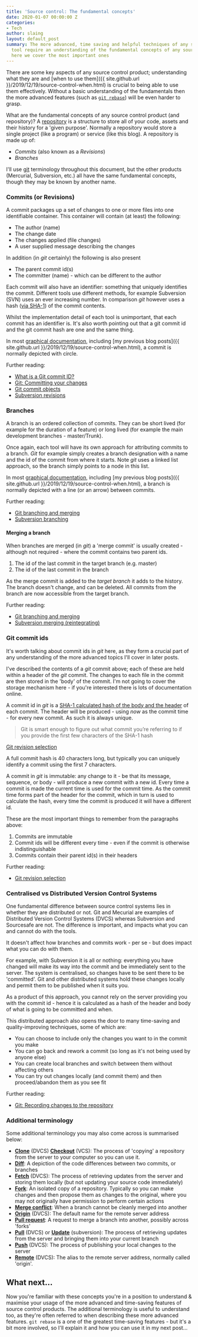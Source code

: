```yaml
---
title: 'Source control: The fundamental concepts'
date: 2020-01-07 00:00:00 Z
categories:
- Tech
author: slaing
layout: default_post
summary: The more advanced, time saving and helpful techniques of any source control
  tool require an understanding of the fundamental concepts of any source control,
  here we cover the most important ones
---
```


There are some key aspects of any source control product; understanding what they are and [when to use them]({{ site.github.url }}/2019/12/19/source-control-when.html) is crucial to being able to use them effectively. Without a basic understanding of the fundamentals then the more advanced features (such as [`git rebase`](https://git-scm.com/book/en/v2/Git-Branching-Rebasing)) will be even harder to grasp.

What are the fundamental concepts of any source control product (and repository)?
A [repository](https://en.wikipedia.org/wiki/Repository_(version_control)) is a structure to store all of your code, assets and their history for a 'given purpose'. Normally a repository would store a single project (like a program) or service (like this blog). A repository is made up of:

- _Commits_ (also known as a _Revisions_)
- _Branches_

I'll use [git](https://git-scm.com/) terminology throughout this document, but the other products (Mercurial, Subversion, etc.) all have the same fundamental concepts, though they may be known by another name.

### Commits (or Revisions)

A commit packages up a set of changes to one or more files into one identifiable container. This container will contain (at least) the following:

- The author (name)
- The change date
- The changes applied (file changes)
- A user supplied message describing the changes

In addition (in _git_ certainly) the following is also present

- The parent commit id(s)
- The committer (name) - which can be different to the author

Each commit will also have an identifier: something that uniquely identifies the commit. Different tools use different methods, for example Subversion (SVN) uses an ever increasing number. In comparison _git_ however uses a hash ([via SHA-1](https://en.wikipedia.org/wiki/Cryptographic_hash_function)) of the commit contents.

Whilst the implementation detail of each tool is unimportant, that each commit has an identifier is. It's also worth pointing out that a git commit id and the git commit hash are one and the same thing.

In most [graphical documentation](https://nvie.com/posts/a-successful-git-branching-model/), including [my previous blog posts]({{ site.github.url }}/2019/12/19/source-control-when.html), a commit is normally depicted with circle.

Further reading:

- [What is a Git commit ID?](https://stackoverflow.com/a/29107504/774554)
- [Git: Committing your changes](https://git-scm.com/book/en/v2/Git-Basics-Recording-Changes-to-the-Repository#_committing_changes)
- [Git commit objects](https://git-scm.com/book/en/v2/Git-Internals-Git-Objects#_git_commit_objects)
- [Subversion revisions](http://svnbook.red-bean.com/en/1.7/svn.basic.in-action.html#svn.basic.in-action.revs)

### Branches

A branch is an ordered collection of commits. They can be short lived (for example for the duration of a feature) or long lived (for example the main development branches - master/Trunk).

Once again, each tool will have its own approach for attributing commits to a branch. _Git_ for example simply creates a branch designation with a name and the id of the commit from where it starts. Note _git_ uses a linked list approach, so the branch simply points to a node in this list.

In most [graphical documentation](https://nvie.com/posts/a-successful-git-branching-model/), including [my previous blog posts]({{ site.github.url }}/2019/12/19/source-control-when.html), a branch is normally depicted with a line (or an arrow) between commits.

Further reading: 

- [Git branching and merging](https://git-scm.com/book/en/v2/Git-Branching-Basic-Branching-and-Merging)
- [Subversion branching](http://svnbook.red-bean.com/en/1.7/svn.branchmerge.using.html)

#### Merging a branch

When branches are merged (in _git_) a 'merge commit' is usually created - although not required - where the commit contains two parent ids.

1. The id of the last commit in the target branch (e.g. master)
1. The id of the last commit in the branch

As the merge commit is added to the _target branch_ it adds to the history. The branch doesn't change, and can be deleted. All commits from the branch are now accessible from the target branch.

Further reading: 

- [Git branching and merging](https://git-scm.com/book/en/v2/Git-Branching-Basic-Branching-and-Merging)
- [Subversion merging (reintegrating)](http://svnbook.red-bean.com/en/1.7/svn.branchmerge.basicmerging.html#svn.branchemerge.basicmerging.reintegrate)


### Git commit ids
It's worth talking about commit ids in _git_ here, as they form a crucial part of any understanding of the more advanced topics I'll cover in later posts.

I've described the contents of a _git_ commit above; each of these are held within a header of the _git_ commit. The changes to each file in the commit are then stored in the 'body' of the commit. I'm not going to cover the storage mechanism here - if you're interested there is lots of documentation online.

A commit id in _git_ is a [SHA-1 calculated hash of the body and the header](https://stackoverflow.com/questions/29106996/what-is-a-git-commit-id) of each commit. The header will be produced - using _now_ as the commit time - for every new commit. As such it is always unique.

> Git is smart enough to figure out what commit you’re referring to if you provide the first few characters of the SHA-1 hash

[Git revision selection](https://git-scm.com/book/en/v2/Git-Tools-Revision-Selection)

A full commit hash is 40 characters long, but typically you can uniquely identify a commit using the first 7 characters.

A commit in _git_ is immutable: any change to it - be that its message, sequence, or body - will produce a new commit with a new id. Every time a commit is made the current time is used for the commit time. As the commit time forms part of the header for the commit, which in turn is used to calculate the hash, every time the commit is produced it will have a different id.

These are the most important things to remember from the paragraphs above:

1. Commits are immutable
1. Commit ids will be different every time - even if the commit is otherwise indistinguishable
1. Commits contain their parent id(s) in their headers

Further reading:

- [Git revision selection](https://git-scm.com/book/en/v2/Git-Tools-Revision-Selection)

### Centralised vs Distributed Version Control Systems

One fundamental difference between source control systems lies in whether they are distributed or not. Git and Mecurial are examples of Distributed Version Control Systems (DVCS) whereas Subversion and Sourcesafe are not. The difference is important, and impacts what you can and cannot do with the tools.

It doesn't affect how branches and commits work - per se - but does impact what you can do with them.

For example, with Subversion it is all or nothing: everything you have changed will make its way into the commit and be immediately sent to the server. The system is centralised, so changes have to be sent there to be 'committed'. Git and other distributed systems hold these changes locally and permit them to be published when it suits you.

As a product of this approach, you cannot rely on the server providing you with the commit id - hence it is calculated as a hash of the header and body of what is going to be committed and when.

This distributed approach also opens the door to many time-saving and quality-improving techniques, some of which are:

- You can choose to include only the changes you want to in the commit you make
- You can go back and rework a commit (so long as it's not being used by anyone else)
- You can create local branches and switch between them without affecting others
- You can try out changes locally (and commit them) and then proceed/abandon them as you see fit

Further reading:

- [Git: Recording changes to the repository](https://git-scm.com/book/en/v2/Git-Basics-Recording-Changes-to-the-Repository)

### Additional terminology

Some additional terminology you may also come across is summarised below:

- [**Clone**](https://help.github.com/en/github/creating-cloning-and-archiving-repositories/cloning-a-repository) (DVCS) [**Checkout**](http://svnbook.red-bean.com/en/1.8/svn.ref.svn.c.checkout.html) (VCS): The process of 'copying' a repository from the server to your computer so you can use it.
- [**Diff**](https://www.atlassian.com/git/tutorials/saving-changes/git-diff): A depiction of the code differences between two commits, or branches
- [**Fetch**](https://www.atlassian.com/git/tutorials/syncing/git-fetch) (DVCS): The process of retrieving updates from the server and storing them locally (but not updating your source code immediately)
- [**Fork**](https://guides.github.com/activities/forking/): An isolated copy of a repository. Typically so you can make changes and then propose them as changes to the original, where you may not originally have permission to perform certain actions
- [**Merge conflict**](https://blog.scottlogic.com/2018/05/30/avoiding-seeking-solving-source-control-conflicts.html): When a branch cannot be cleanly merged into another
- [**Origin**](https://www.git-tower.com/learn/git/glossary/origin) (DVCS): The default name for the remote server address
- [**Pull request**](https://help.github.com/en/github/collaborating-with-issues-and-pull-requests/about-pull-requests): A request to merge a branch into another, possibly across 'forks'
- [**Pull**](https://www.atlassian.com/git/tutorials/syncing/git-pull) (DVCS) or [**Update**](http://svn.gnu.org.ua/svnbook/svn.ref.svn.c.update.html) (subversion): The process of retrieving updates from the server and bringing them into your current branch
- [**Push**](https://help.github.com/en/github/using-git/pushing-commits-to-a-remote-repository) (DVCS): The process of publishing your local changes to the server
- [**Remote**](https://www.atlassian.com/git/tutorials/syncing) (DVCS): The alias to the remote server address, normally called 'origin'.

## What next...

Now you're familiar with these concepts you're in a position to understand & maximise your usage of the more advanced and time-saving features of source control products. The additional terminology is useful to understand too, as they're often referred to when describing these more advanced features. `git rebase` is a one of the greatest time-saving features - but it's a bit more involved, so I'll explain it and how you can use it in my next post...
